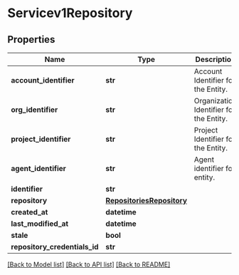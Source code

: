 # Servicev1Repository

## Properties
Name | Type | Description | Notes
------------ | ------------- | ------------- | -------------
**account_identifier** | **str** | Account Identifier for the Entity. | [optional] 
**org_identifier** | **str** | Organization Identifier for the Entity. | [optional] 
**project_identifier** | **str** | Project Identifier for the Entity. | [optional] 
**agent_identifier** | **str** | Agent identifier for entity. | [optional] 
**identifier** | **str** |  | [optional] 
**repository** | [**RepositoriesRepository**](RepositoriesRepository.md) |  | [optional] 
**created_at** | **datetime** |  | [optional] 
**last_modified_at** | **datetime** |  | [optional] 
**stale** | **bool** |  | [optional] 
**repository_credentials_id** | **str** |  | [optional] 

[[Back to Model list]](../README.md#documentation-for-models) [[Back to API list]](../README.md#documentation-for-api-endpoints) [[Back to README]](../README.md)

